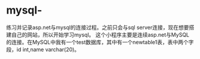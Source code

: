 # mysql-
练习并记录asp.net与mysql的连接过程。之前只会与sql server连接，现在想要搭建自己的网站，所以开始学习mysql。
这个小程序主要是连续asp.net与MySQL的连接。在MySQL中我有一个test数据库，其中有一个newtable1表，表中两个字段，id int,name varchar(20)。

